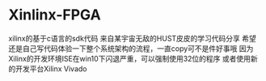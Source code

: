 # Xinlinx-FPGA
xilinx的基于c语言的sdk代码
来自某宇宙无敌的HUST皮皮的学习代码分享
希望还是自己写代码体验一下整个系统架构的流程，一直copy可不是件好事哦
因为Xilinx的开发环境ISE在win10下闪退严重，可以强制使用32位的程序
或者使用新的开发平台Xilinx Vivado
